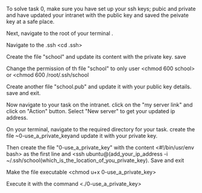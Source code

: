 To solve task 0, make sure you have set up your ssh keys; pubic and private and have updated your intranet with the public key and saved the peivate key at a safe place.

Next, navigate to the root of your terminal <cd root>.

Navigate to the .ssh <cd .ssh>

Create the file "school" and update its content with the private key. save

Change the permission of th file "school" to only user <chmod 600 school> or <chmod 600 /root/.ssh/school
>

Create another file "school.pub" and update it with your public key details. save and exit.

Now navigate to your task on the intranet. click on the "my server link" and click on "Action" button. Select "New server" to get your updated ip address.

On your terminal, navigate to the required directory for your task. create the file ~0-use_a_private_keyand update it with your private key.

Then create the file "0-use_a_private_key" with the content <#!/bin/usr/env bash> as the first line and <ssh ubuntu@(add_your_ip_address -i ~/.ssh/school(which_is_the_location_of_you_private_key). Save and exit

Make the file executable <chmod u+x 
0-use_a_private_key>

Execute it with the command <./0-use_a_private_key>
